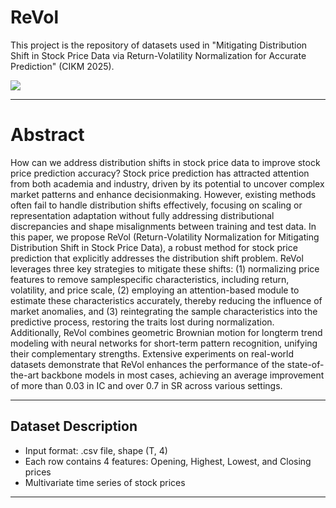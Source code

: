 # ReVol
This project is the repository of datasets used in "Mitigating Distribution Shift in Stock Price Data via Return-Volatility Normalization for Accurate Prediction" (CIKM 2025).



![](./ReVol.png)

---

# Abstract
How can we address distribution shifts in stock price data to improve stock price prediction accuracy? Stock price prediction has attracted attention from both academia and industry, driven by its potential to uncover complex market patterns and enhance decisionmaking. However, existing methods often fail to handle distribution shifts effectively, focusing on scaling or representation adaptation without fully addressing distributional discrepancies and shape misalignments between training and test data. In this paper, we propose ReVol (Return-Volatility Normalization for Mitigating Distribution Shift in Stock Price Data), a robust method for stock price prediction that explicitly addresses the distribution shift problem. ReVol leverages three key strategies to mitigate these shifts: (1) normalizing price features to remove samplespecific characteristics, including return, volatility, and price scale, (2) employing an attention-based module to estimate these characteristics accurately, thereby reducing the influence of market anomalies, and (3) reintegrating the sample characteristics into the predictive process, restoring the traits lost during normalization. Additionally, ReVol combines geometric Brownian motion for longterm trend modeling with neural networks for short-term pattern recognition, unifying their complementary strengths. Extensive experiments on real-world datasets demonstrate that ReVol enhances the performance of the state-of-the-art backbone models in most cases, achieving an average improvement of more than 0.03 in IC and over 0.7 in SR across various settings.




---

## Dataset Description

- Input format: .csv file, shape (T, 4)
- Each row contains 4 features: Opening, Highest, Lowest, and Closing prices
- Multivariate time series of stock prices


---